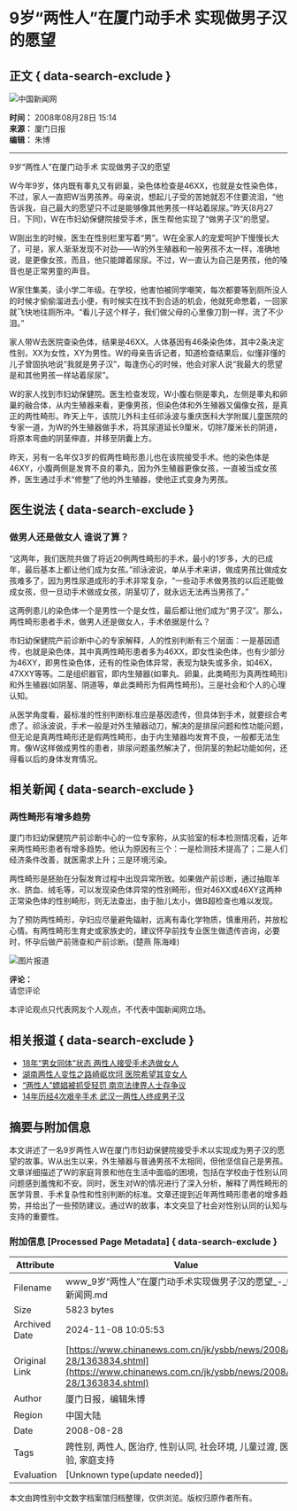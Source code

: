 # 9岁“两性人”在厦门动手术 实现做男子汉的愿望

## 正文 { data-search-exclude }


![中国新闻网](http://i5.chinanews.com/images/images1/logo2.gif)

**时间：** 2008年08月28日 15:14  
**来源：** 厦门日报  
**编辑：** 朱博  

---

9岁“两性人”在厦门动手术 实现做男子汉的愿望

W今年9岁，体内既有睾丸又有卵巢，染色体检查是46XX，也就是女性染色体，不过，家人一直把W当男孩养。母亲说，想起儿子受的苦她就忍不住要流泪，“他告诉我，自己最大的愿望只不过是能够像其他男孩一样站着尿尿。”昨天(8月27日，下同)，W在市妇幼保健院接受手术，医生帮他实现了“做男子汉”的愿望。

W刚出生的时候，医生在性别栏里写着“男”。W在全家人的宠爱呵护下慢慢长大了，可是，家人渐渐发现不对劲——W的外生殖器和一般男孩不太一样，准确地说，是更像女孩，而且，他只能蹲着尿尿。不过，W一直认为自己是男孩，他的嗓音也是正常男童的声音。

W家住集美，读小学二年级。在学校，他害怕被同学嘲笑，每次都要等到厕所没人的时候才偷偷溜进去小便，有时候实在找不到合适的机会，他就死命憋着，一回家就飞快地往厕所冲。“看儿子这个样子，我们做父母的心里像刀割一样，流了不少泪。”

家人带W去医院查染色体，结果是46XX。人体基因有46条染色体，其中2条决定性别，XX为女性，XY为男性。W的母亲告诉记者，知道检查结果后，似懂非懂的儿子曾固执地说“我就是男子汉”，每逢伤心的时候，他会对家人说“我最大的愿望是和其他男孩一样站着尿尿”。

W的家人找到市妇幼保健院。医生检查发现，W小腹右侧是睾丸，左侧是睾丸和卵巢的融合体，从内生殖器来看，更像男孩，但染色体和外生殖器又偏像女孩，是真正的两性畸形。昨天上午，该院儿外科主任祁泳波与重庆医科大学附属儿童医院的专家一道，为W的外生殖器做手术，将其尿道延长9厘米，切除7厘米长的阴道，将原本弯曲的阴茎伸直，并移至阴囊上方。

昨天，另有一名年仅3岁的假两性畸形患儿也在该院接受手术。他的染色体是46XY，小腹两侧是发育不良的睾丸，因为外生殖器更像女孩，一直被当成女孩养，医生通过手术“修整”了他的外生殖器，使他正式变身为男孩。

## 医生说法 { data-search-exclude }

### 做男人还是做女人 谁说了算？

“这两年，我们医院共做了将近20例两性畸形的手术，最小的1岁多，大的已成年，最后基本上都让他们成为女孩。”祁泳波说，单从手术来讲，做成男孩比做成女孩难多了，因为男性尿道成形的手术非常复杂，“一些动手术做男孩的以后还能做成女孩，但一旦动手术做成女孩，阴茎切了，就永远无法再当男孩了。”

这两例患儿的染色体一个是男性一个是女性，最后都让他们成为“男子汉”。那么，两性畸形患者手术，做男人还是做女人，手术依据是什么？

市妇幼保健院产前诊断中心的专家解释，人的性别判断有三个层面：一是基因遗传，也就是染色体，其中真两性畸形患者多为46XX，即女性染色体，也有少部分为46XY，即男性染色体，还有的性染色体异常，表现为缺失或多余，如46X，47XXY等等。二是组织器官，即内生殖器(如睾丸、卵巢，此类畸形为真两性畸形)和外生殖器(如阴茎、阴道等，单此类畸形为假两性畸形)。三是社会和个人的心理认知。

从医学角度看，最标准的性别判断标准应是基因遗传，但具体到手术，就要综合考虑了。祁泳波说，手术一般是对外生殖器动刀，解决的是排尿问题和性功能问题，但无论是真两性畸形还是假两性畸形，由于内生殖器均发育不良，一般都无法生育。像W这样做成男性的患者，排尿问题虽然解决了，但阴茎的勃起功能如何，还得看以后的身体发育情况。

## 相关新闻 { data-search-exclude }

### 两性畸形有增多趋势

厦门市妇幼保健院产前诊断中心的一位专家称，从实验室的标本检测情况看，近年来两性畸形患者有增多趋势。他认为原因有三个：一是检测技术提高了；二是人们经济条件改善，就医需求上升；三是环境污染。

两性畸形是胚胎在分裂发育过程中出现异常所致。如果做产前诊断，通过抽取羊水、脐血、绒毛等，可以发现染色体异常的性别畸形，但对46XX或46XY这两种正常染色体的性别畸形，则无法查出，由于胎儿太小，做B超检查也难以发现。

为了预防两性畸形，孕妇应尽量避免辐射，远离有毒化学物质，慎重用药，并放松心情。有两性畸形生育史或家族史的，建议怀孕前找专业医生做遗传咨询，必要时，怀孕后做产前筛查和产前诊断。(楚燕 陈海峰)

![图片报道](http://i5.chinanews.com/kpimg/5.gif)

**评论：**  
请您评论  

本评论观点只代表网友个人观点，不代表中国新闻网立场。

## 相关报道 { data-search-exclude }

- [18年“男女同体”状态 两性人接受手术选做女人](http://www.chinanews.com.cn/jk/kong/news/2008/08-11/1343460.shtml)
- [湖南两性人变性之路崎岖坎坷 医院希望其变女人](http://www.chinanews.com.cn/news/2004/2004-11-02/26/501400.shtml)
- [“两性人”嫖娼被抓受轻罚 南京法律界人士存争议](http://www.chinanews.com.cn/news/2004/2004-11-02/26/501400.shtml)
- [14年历经4次艰辛手术 武汉一两性人终成男子汉](http://www.chinanews.com.cn/n/2004-01-30/26/396040.html)

## 摘要与附加信息

<!-- tcd_abstract -->
本文讲述了一名9岁两性人W在厦门市妇幼保健院接受手术以实现成为男子汉的愿望的故事。W从出生以来，外生殖器与普通男孩不太相同，但他坚信自己是男孩。文章详细描述了W的家庭背景和他在生活中面临的困境，包括在学校由于性别认同问题感到羞愧和不安。同时，医生对W的情况进行了深入分析，解释了两性畸形的医学背景、手术复杂性和性别判断的标准。文章还提到近年两性畸形患者的增多趋势，并给出了一些预防建议。通过W的故事，本文突显了社会对性别认同的认知与支持的重要性。
<!-- tcd_abstract_end -->

### 附加信息 [Processed Page Metadata] { data-search-exclude }

| Attribute       | Value                                  |
|-----------------|----------------------------------------|
| Filename        | www_9岁“两性人”在厦门动手术实现做男子汉的愿望_-_中国新闻网.md                             |
| Size            | 5823 bytes                           |
| Archived Date   | 2024-11-08 10:05:53                             |
| Original Link   | [https://www.chinanews.com.cn/jk/ysbb/news/2008/08-28/1363834.shtml](https://www.chinanews.com.cn/jk/ysbb/news/2008/08-28/1363834.shtml)                       |
| Author          | 厦门日报，编辑朱博                               |
| Region          | 中国大陆                               |
| Date            | 2008-08-28                                 |
| Tags            | 跨性别, 两性人, 医治疗, 性别认同, 社会环境, 儿童过渡, 医疗经验, 家庭支持                                 |
| Evaluation            | [Unknown type(update needed)]                                 |
<!-- tcd_table_end -->

本文由跨性别中文数字档案馆归档整理，仅供浏览。版权归原作者所有。
